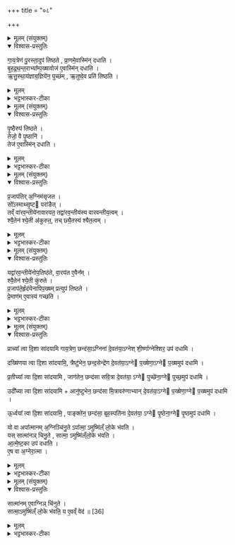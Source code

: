 +++
title = "०८"

+++


<details><summary>मूलम् (संयुक्तम्)</summary>

गा॒य॒त्रेण॑ पु॒रस्ता॒दुप॑ तिष्ठते प्रा॒णमे॒वास्मि॑न्दधाति बृहद्रथन्त॒राभ्या᳚म्प॒ख्षावोज॑ ए॒वास्मि॑न्दधात्यृतु॒स्थाय॑ज्ञाय॒ज्ञिये॑न॒ पुच्छ॑मृ॒तुष्वे॒व प्रति॑ तिष्ठति
</details>

<details open><summary>विश्वास-प्रस्तुतिः</summary>

गा॒य॒त्रेण॑ पु॒रस्ता॒दुप॑ तिष्ठते , प्रा॒णमे॒वास्मि॑न् दधाति ।  
बृ॒ह॒द्र॒थ॒न्त॒राभ्या᳚म्प॒ख्षावोज॑ ए॒वास्मि॑न् दधाति ।  
ऋ॒त्तु॒स्था॒य॑ज्ञाय॒ज्ञिये॑न॒ पुच्छ॑म् , ऋ॒तुष्वे॒व प्रति॑ तिष्ठति ।  
</details>

<details><summary>मूलम्</summary>

गा॒य॒त्रेण॑ पु॒रस्ता॒दुप॑ तिष्ठते , प्रा॒णमे॒वास्मि॑न् दधाति ।  
बृ॒ह॒द्र॒थ॒न्त॒राभ्या᳚म्प॒ख्षावोज॑ ए॒वास्मि॑न् दधाति ।  
ऋ॒त्तु॒स्था॒य॑ज्ञाय॒ज्ञिये॑न॒ पुच्छ॑म् , ऋ॒तुष्वे॒व प्रति॑ तिष्ठति ।  
</details>

<details><summary>भट्टभास्कर-टीका</summary>

1गायत्रेणेत्यादि ॥ गायत्रेण साम्ना पुरस्तात् पूर्वस्यां दिशि शिर उपतिष्ठते । बृहद्रथन्तराभ्यां पक्षौ उत्तरदक्षिणौ । ऋतुस्था यज्ञायज्ञीयं नाम साम यज्ञायज्ञीयमिति छन्दोगाः । 'वसन्तम्' इत्यादियोनिकम् । वनस्पत्यादित्वात् पूर्वोत्तरपदयोर्युगपत्प्रकृतिस्वरत्वम् । बडुव्युत्पात्तिकत्वादनवग्रहः ॥
</details>

<details><summary>मूलम् (संयुक्तम्)</summary>

पृ॒ष्ठैरुप॑ तिष्ठते॒ तेजो॒ वै पृ॒ष्ठानि॒ तेज॑ ए॒वास्मि॑न्दधाति
</details>

<details open><summary>विश्वास-प्रस्तुतिः</summary>

पृ॒ष्ठैरुप॑ तिष्ठते ।  
तेजो॒ वै पृ॒ष्ठानि॑ ।  
तेज॑ ए॒वास्मि॑न् दधाति ।  
</details>

<details><summary>मूलम्</summary>

पृ॒ष्ठैरुप॑ तिष्ठते ।  
तेजो॒ वै पृ॒ष्ठानि॑ ।  
तेज॑ ए॒वास्मि॑न् दधाति ।  
</details>

<details><summary>भट्टभास्कर-टीका</summary>

2पृष्ठैरिति ॥ सर्वेः पृष्ठसामभिः ॥
</details>

<details><summary>मूलम् (संयुक्तम्)</summary>

प्र॒जाप॑तिर॒ग्निम॑सृजत॒ सो᳚ऽस्माथ्सृ॒ष्ट परा॑ङै॒त्तव्ँवा॑रव॒न्तीये॑नावारयत॒ तद्वा॑रव॒न्तीय॑स्य वारवन्तीय॒त्व श्यै॒तेन॑ श्ये॒ती अ॑कुरुत॒ तच्छ्यै॒तस्य॑ श्यैत॒त्वम् [34]  
</details>

<details open><summary>विश्वास-प्रस्तुतिः</summary>

प्र॒जाप॑तिर् अ॒ग्निम॑सृजत ।  
सो᳚ऽस्माथ्सृ॒ष्ट परा॑ङैत् ।  
तव्ँ वा॑रव॒न्तीये॑नावारयत॒ तद्वा॑रव॒न्तीय॑स्य वारवन्तीय॒त्वम् ।  
श्यै॒तेन॑ श्ये॒ती अ॑कुरुत॒, तच् छ्यै॒तस्य॑ श्यैत॒त्वम् ।  
</details>

<details><summary>मूलम्</summary>

प्र॒जाप॑तिर् अ॒ग्निम॑सृजत ।  
सो᳚ऽस्माथ्सृ॒ष्ट परा॑ङैत् ।  
तव्ँ वा॑रव॒न्तीये॑नावारयत॒ तद्वा॑रव॒न्तीय॑स्य वारवन्तीय॒त्वम् ।  
श्यै॒तेन॑ श्ये॒ती अ॑कुरुत॒, तच् छ्यै॒तस्य॑ श्यैत॒त्वम् ।  
</details>

<details><summary>भट्टभास्कर-टीका</summary>

3प्रजापतिरित्यादि ॥ पराङ् अपुनरावृत्त एवागच्छत् । तं वारवन्तीयेन साम्रा अवारयत् न्यवर्तयत् परागमनात् । तस्माद्वाराणहेतुत्वाद्वारवन्तीयम्, 'अश्वं नत्वा वारवन्तं' इति लिङ्गात् । श्यैतेन साम्रा 'अभिप्रवस्सुराधसं' इत्येतद्योनिना अग्निं श्येती अकुरुत आत्मगामिनमकरोत्, वशीकृतवानिति यावत् । श्यायतेर्गतिकर्मणः श्येतः अभूततद्भावे च्विः । ईषा अक्षादित्वाद्यणादेशाभावः । तस्मात् श्यानहेतुत्वात् श्यैतम् ॥
</details>

<details><summary>मूलम् (संयुक्तम्)</summary>

यद्वा॑रव॒न्तीये॑नोप॒तिष्ठ॑ते वा॒रय॑त ए॒वैन॑ श्यै॒तेन॑ श्ये॒ती कु॑रुते प्र॒जाप॑ते॒र्हृद॑येनापिप॒ख्षम्प्रत्युप॑ तिष्ठते प्रे॒माण॑मे॒वास्य॑ गच्छति॒
</details>

<details open><summary>विश्वास-प्रस्तुतिः</summary>

यद्वा॑रव॒न्तीये॑नोप॒तिष्ठ॑ते, वा॒रय॑त ए॒वैन᳚म् ।  
श्यै॒तेन॑ श्ये॒ती कु॑रुते ।  
प्र॒जाप॑ते॒र्हृद॑येनापिप॒ख्षम् प्रत्युप॑ तिष्ठते ।  
प्रे॒माण॑म् ए॒वास्य॑ गच्छति ।  
</details>

<details><summary>मूलम्</summary>

यद्वा॑रव॒न्तीये॑नोप॒तिष्ठ॑ते, वा॒रय॑त ए॒वैन᳚म् ।  
श्यै॒तेन॑ श्ये॒ती कु॑रुते ।  
प्र॒जाप॑ते॒र्हृद॑येनापिप॒ख्षम् प्रत्युप॑ तिष्ठते ।  
प्रे॒माण॑म् ए॒वास्य॑ गच्छति ।  
</details>

<details><summary>भट्टभास्कर-टीका</summary>

4यदित्यादि ॥ कर्तुः फलम् । प्रजापतेर्हृदयेन साम्ना इमाः प्रजाः 'प्रजापतेर्हृदयं' इत्येतत्प्रभवेन अविपक्षं अविहतपक्षं दक्षिणपूर्वं च कोणं उत्तरपूर्वं च प्रत्येकमुपतिष्ठते । प्रजापतेः हृदयमिव प्रजापतेः हृदयं समाख्थैषा । छान्दसः षष्ठ्या अलुक् । पूर्ववत् पूर्वोत्तरपदयोर्युगपत्प्रकृतिस्वरत्वम् । पूर्ववदनवग्रहः । प्रियत्वमग्रेर्गच्छति ॥
</details>

<details><summary>मूलम् (संयुक्तम्)</summary>

प्राच्या᳚ त्वा दि॒शा सा॑दयामि गाय॒त्रेण॒ छन्द॑सा॒ग्निना॑ दे॒वत॑या॒ग्नेश्शी॒र्ष्णाग्नेश्शिर॒ उप॑ दधामि॒ दख्षि॑णया त्वा दि॒शा सा॑दयामि॒ त्रैष्टु॑भेन॒ छन्द॒सेन्द्रे॑ण दे॒वत॑या॒ग्ने प॒ख्षेणा॒ग्ने प॒ख्षमुप॑ दधामि प्र॒तीच्या᳚ त्वा दि॒शा सा॑दयामि [35]  
जाग॑तेन॒ छन्द॑सा सवि॒त्रा दे॒वत॑या॒ग्ने पुच्छे॑ना॒ग्ने पुच्छ॒मुप॑ दधा॒म्युदी᳚च्या त्वा दि॒शा सा॑दया॒म्यानु॑ष्टुभेन॒ छन्द॑सा मि॒त्रावरु॑णाभ्यान्दे॒वत॑या॒ग्ने प॒ख्षेणा॒ग्ने प॒ख्षमुप॑ दधाम्यू॒र्ध्वया᳚ त्वा दि॒शा सा॑दयामि॒ पाङ्क्ते॑न॒ छन्द॑सा॒ बृह॒स्पति॑ना दे॒वत॑या॒ग्ने पृ॒ष्ठेना॒ग्ने पृ॒ष्ठमुप॑ दधामि॒ यो वा अपा᳚त्मानम॒ग्निञ्चि॑नु॒तेऽपा᳚त्मा॒मुष्मि॑ल्ँलो॒के भ॑वति॒ यस्सात्मा॑नञ्चिनु॒ते सात्मा॒मुष्मि॑ल्ँलो॒के भ॑वत्यात्मेष्ट॒का उप॑ दधात्ये॒ष वा अ॒ग्नेरा॒त्मा
</details>

<details open><summary>विश्वास-प्रस्तुतिः</summary>

प्राच्या᳚ त्वा दि॒शा सा॑दयामि गाय॒त्रेण॒ छन्द॑सा॒ऽग्निना॑ दे॒वत॑या॒ऽग्नेश् शी॒र्ष्णाग्नेश्शिर॒ उप॑ दधामि ।  

दख्षि॑णया त्वा दि॒शा सा॑दयामि॒, त्रैष्टु॑भेन॒ छन्द॒सेन्द्रे॑ण दे॒वत॑या॒ऽग्ने प॒ख्षेणा॒ऽग्ने प॒ख्षमुप॑ दधामि ।  

प्र॒तीच्या᳚ त्वा दि॒शा सा॑दयामि , जाग॑तेन॒ छन्द॑सा सवि॒त्रा दे॒वत॑या॒ ऽग्ने पुच्छे॑ना॒ग्ने पुच्छ॒मुप॑ दधामि ।  

उदी᳚च्या त्वा दि॒शा सा॑दयामि + आनु॑ष्टुभेन॒ छन्द॑सा मि॒त्रावरु॑णाभ्यान् दे॒वत॑या॒ऽग्ने प॒ख्षेणा॒ग्ने प॒ख्षमुप॑ दधामि ।  

ऊ॒र्ध्वया᳚ त्वा दि॒शा सा॑दयामि॒ , पाङ्क्ते॑न॒ छन्द॑सा॒ बृह॒स्पति॑ना दे॒वत॑या॒ ऽग्ने पृ॒ष्ठेना॒ग्ने पृ॒ष्ठमुप॑ दधामि ।  

यो वा अपा᳚त्मानम् अ॒ग्निञ्चि॑नु॒ते ऽपा᳚त्मा॒ ऽमुष्मि॑ल्ँ लो॒के भ॑वति ।  
यस् सात्मा॑नञ् चिनु॒ते , सात्मा॒ ऽमुष्मि॑ल्ँलो॒के भ॑वति ।  
आ॒त्मे॒ष्ट॒का उप॑ दधाति ।  
ए॒ष वा अ॒ग्नेरा॒त्मा ।  
</details>

<details><summary>मूलम्</summary>

प्राच्या᳚ त्वा दि॒शा सा॑दयामि गाय॒त्रेण॒ छन्द॑सा॒ऽग्निना॑ दे॒वत॑या॒ऽग्नेश् शी॒र्ष्णाग्नेश्शिर॒ उप॑ दधामि ।  

दख्षि॑णया त्वा दि॒शा सा॑दयामि॒, त्रैष्टु॑भेन॒ छन्द॒सेन्द्रे॑ण दे॒वत॑या॒ऽग्ने प॒ख्षेणा॒ऽग्ने प॒ख्षमुप॑ दधामि ।  

प्र॒तीच्या᳚ त्वा दि॒शा सा॑दयामि , जाग॑तेन॒ छन्द॑सा सवि॒त्रा दे॒वत॑या॒ ऽग्ने पुच्छे॑ना॒ग्ने पुच्छ॒मुप॑ दधामि ।  

उदी᳚च्या त्वा दि॒शा सा॑दयामि + आनु॑ष्टुभेन॒ छन्द॑सा मि॒त्रावरु॑णाभ्यान् दे॒वत॑या॒ऽग्ने प॒ख्षेणा॒ग्ने प॒ख्षमुप॑ दधामि ।  

ऊ॒र्ध्वया᳚ त्वा दि॒शा सा॑दयामि॒ , पाङ्क्ते॑न॒ छन्द॑सा॒ बृह॒स्पति॑ना दे॒वत॑या॒ ऽग्ने पृ॒ष्ठेना॒ग्ने पृ॒ष्ठमुप॑ दधामि ।  

यो वा अपा᳚त्मानम् अ॒ग्निञ्चि॑नु॒ते ऽपा᳚त्मा॒ ऽमुष्मि॑ल्ँ लो॒के भ॑वति ।  
यस् सात्मा॑नञ् चिनु॒ते , सात्मा॒ ऽमुष्मि॑ल्ँलो॒के भ॑वति ।  
आ॒त्मे॒ष्ट॒का उप॑ दधाति ।  
ए॒ष वा अ॒ग्नेरा॒त्मा ।  
</details>

<details><summary>भट्टभास्कर-टीका</summary>

5आत्मेष्टकाः-प्राच्या त्वेत्याद्याः ॥ आत्मापेक्षं पुल्लिङ्गमेकवचनं च॥
</details>

<details><summary>मूलम् (संयुक्तम्)</summary>

सात्मा॑नमे॒वाग्निञ्चि॑नुते॒ सात्मा॒मुष्मि॑ल्ँलो॒के भ॑वति॒ य ए॒वव्ँवेद॑ ॥ [36]  
</details>

<details open><summary>विश्वास-प्रस्तुतिः</summary>

सात्मा॑नम् ए॒वाग्निञ् चि॑नुते ।  
सात्मा॒ऽमुष्मि॑ल्ँ लो॒के भ॑वति॒ य ए॒वव्ँ वेद॑ ॥ [36]  
</details>

<details><summary>मूलम्</summary>

सात्मा॑नम् ए॒वाग्निञ् चि॑नुते ।  
सात्मा॒ऽमुष्मि॑ल्ँ लो॒के भ॑वति॒ य ए॒वव्ँ वेद॑ ॥ [36]  
</details>

<details><summary>भट्टभास्कर-टीका</summary>

6सात्मानमिति ॥ आसामुपधाता सात्मेति विदुषस्स्तुतिः ॥

इति पञ्चमे पञ्चमे अष्टमोनुवाकः ॥  
</details>
